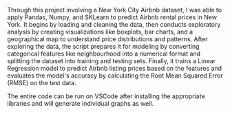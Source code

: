 Through this project involving a New York City Airbnb dataset, I was able to apply Pandas, Numpy, and SKLearn to predict Airbnb rental prices in New York. It begins by loading and cleaning the data, then conducts exploratory analysis by creating visualizations like boxplots, bar charts, and a geographical map to understand price distributions and patterns. After exploring the data, the script prepares it for modeling by converting categorical features like neighbourhood into a numerical format and splitting the dataset into training and testing sets. Finally, it trains a Linear Regression model to predict Airbnb listing prices based on the features and evaluates the model's accuracy by calculating the Root Mean Squared Error (RMSE) on the test data.

The entire code can be run on VSCode after installing the appropriate libraries and will generate individual graphs as well.
